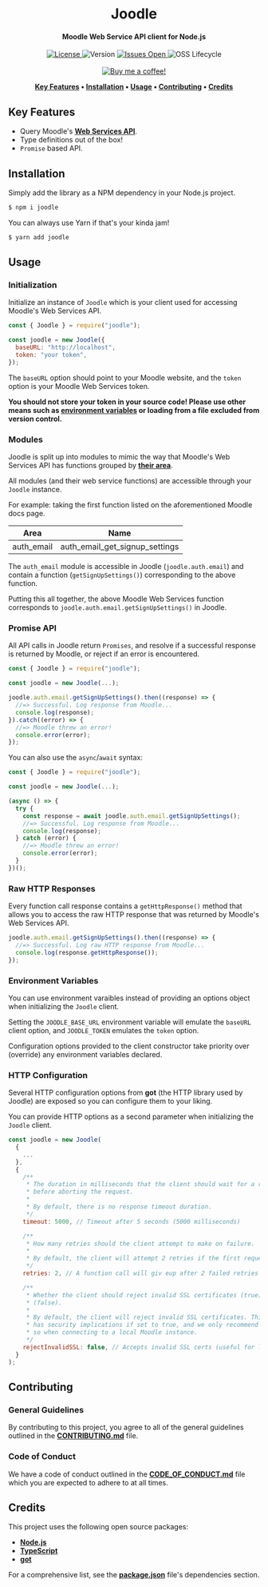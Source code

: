 <h1 align="center">
  Joodle
</h1>

<h4 align="center">Moodle Web Service API client for Node.js</h4>

<p align="center">
  <a href="LICENSE">
    <img src="https://img.shields.io/github/license/lukecarr/joodle?color=4a00e0&style=for-the-badge" alt="License" />
  </a>
  <img src="https://img.shields.io/github/package-json/v/lukecarr/joodle/develop?label=Version&style=for-the-badge" alt="Version" />
  <a href="https://github.com/omnio-interactive/omnio-learn/issues">
    <img src="https://img.shields.io/github/issues/lukecarr/joodle?style=for-the-badge" alt="Issues Open" />
  </a>
  <img src="https://img.shields.io/osslifecycle/lukecarr/joodle?style=for-the-badge" alt="OSS Lifecycle" />
  <br><br>
  <a href="https://ko-fi.com/lukecarr">
    <img src="https://www.ko-fi.com/img/githubbutton_sm.svg" alt="Buy me a coffee!" />
  </a>
</p>

<p align="center">
  <strong>
    <a href="#key-features">Key Features</a> •
    <a href="#installation">Installation</a> •
    <a href="#usage">Usage</a> •
    <a href="#contributing">Contributing</a> •
    <a href="#credits">Credits</a>
  </strong>
</p>

## Key Features

- Query Moodle's **[Web Services API](https://docs.moodle.org/dev/Web_services)**.
- Type definitions out of the box!
- `Promise` based API.

## Installation

Simply add the library as a NPM dependency in your Node.js project.

```bash
$ npm i joodle
```

You can always use Yarn if that's your kinda jam!

```bash
$ yarn add joodle
```

## Usage

### Initialization

Initialize an instance of `Joodle` which is your client used for accessing Moodle's Web Services API.

```js
const { Joodle } = require("joodle");

const joodle = new Joodle({
  baseURL: "http://localhost",
  token: "your token",
});
```

The `baseURL` option should point to your Moodle website, and the `token` option is your Moodle Web Services token.

**You should not store your token in your source code! Please use other means such as [environment variables](#environment-variables) or loading from a file excluded from version control.**

### Modules

Joodle is split up into modules to mimic the way that Moodle's Web Services API has functions grouped by **[their area](https://docs.moodle.org/dev/Web_service_API_functions)**.

All modules (and their web service functions) are accessible through your `Joodle` instance.

For example: taking the first function listed on the aforementioned Moodle docs page.

|    Area    |              Name              |
| :--------: | :----------------------------: |
| auth_email | auth_email_get_signup_settings |

The `auth_email` module is accessible in Joodle (`joodle.auth.email`) and contain a function (`getSignUpSettings()`) corresponding to the above function.

Putting this all together, the above Moodle Web Services function corresponds to `joodle.auth.email.getSignUpSettings()` in Joodle.

### Promise API

All API calls in Joodle return `Promises`, and resolve if a successful response is returned by Moodle, or reject if an error is encountered.

```js
const { Joodle } = require("joodle");

const joodle = new Joodle(...);

joodle.auth.email.getSignUpSettings().then((response) => {
  //=> Successful. Log response from Moodle...
  console.log(response);
}).catch((error) => {
  //=> Moodle threw an error!
  console.error(error);
});
```

You can also use the `async`/`await` syntax:

```js
const { Joodle } = require("joodle");

const joodle = new Joodle(...);

(async () => {
  try {
    const response = await joodle.auth.email.getSignUpSettings();
    //=> Successful. Log response from Moodle...
    console.log(response);
  } catch (error) {
    //=> Moodle threw an error!
    console.error(error);
  }
})();
```

### Raw HTTP Responses

Every function call response contains a `getHttpResponse()` method that allows you to access the raw HTTP response that was returned by Moodle's Web Services API.

```js
joodle.auth.email.getSignUpSettings().then((response) => {
  //=> Successful. Log raw HTTP response from Moodle...
  console.log(response.getHttpResponse());
});
```

### Environment Variables

You can use environment varaibles instead of providing an options object when initializing the `Joodle` client.

Setting the `JOODLE_BASE_URL` environment variable will emulate the `baseURL` client option, and `JOODLE_TOKEN` emulates the `token` option.

Configuration options provided to the client constructor take priority over (override) any environment variables declared.

### HTTP Configuration

Several HTTP configuration options from **got** (the HTTP library used by Joodle) are exposed so you can configure them to your liking.

You can provide HTTP options as a second parameter when initializing the `Joodle` client.

```js
const joodle = new Joodle(
  {
    ...
  },
  {
    /**
     * The duration in milliseconds that the client should wait for a response
     * before aborting the request.
     *
     * By default, there is no response timeout duration.
     */
    timeout: 5000, // Timeout after 5 seconds (5000 milliseconds)

    /**
     * How many retries should the client attempt to make on failure.
     *
     * By default, the client will attempt 2 retries if the first request fails.
     */
    retries: 2, // A function call will giv eup after 2 failed retries

    /**
     * Whether the client should reject invalid SSL certificates (true) or not
     * (false).
     *
     * By default, the client will reject invalid SSL certificates. This option
     * has security implications if set to true, and we only recommend you do
     * so when connecting to a local Moodle instance.
     */
    rejectInvalidSSL: false, // Accepts invalid SSL certs (useful for localhost)
  }
);
```

## Contributing

### General Guidelines

By contributing to this project, you agree to all of the general guidelines outlined in the **[CONTRIBUTING.md](CONTRIBUTING.md)** file.

### Code of Conduct

We have a code of conduct outlined in the **[CODE_OF_CONDUCT.md](CODE_OF_CONDUCT.md)** file which you are expected to adhere to at all times.

## Credits

This project uses the following open source packages:

- **[Node.js](https://nodejs.org)**
- **[TypeScript](https://www.typescriptlang.org)**
- **[got](https://github.com/sindresorhus/got)**

For a comprehensive list, see the **[package.json](package.json)** file's dependencies section.
